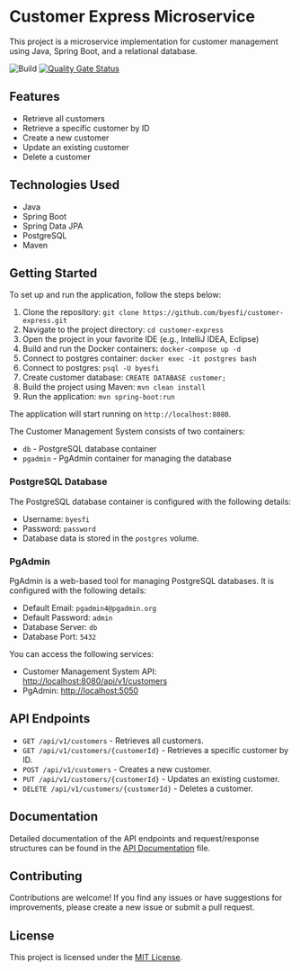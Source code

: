 # Customer Express Microservice

This project is a microservice implementation for customer management using Java, Spring Boot, and a relational database.

![Build](https://github.com/byesfi/customer-express/actions/workflows/pull_request.yml/badge.svg)
[![Quality Gate Status](https://sonarcloud.io/api/project_badges/measure?project=byesfi_customer-express&metric=alert_status)](https://sonarcloud.io/summary/new_code?id=byesfi_customer-express)

## Features

- Retrieve all customers
- Retrieve a specific customer by ID
- Create a new customer
- Update an existing customer
- Delete a customer

## Technologies Used

- Java
- Spring Boot
- Spring Data JPA
- PostgreSQL
- Maven

## Getting Started

To set up and run the application, follow the steps below:

1. Clone the repository: `git clone https://github.com/byesfi/customer-express.git`
2. Navigate to the project directory: `cd customer-express`
3. Open the project in your favorite IDE (e.g., IntelliJ IDEA, Eclipse)
4. Build and run the Docker containers: `docker-compose up -d`
5. Connect to postgres container: `docker exec -it postgres bash`
6. Connect to postgres: `psql -U byesfi`
7. Create customer database: `CREATE DATABASE customer;`
8. Build the project using Maven: `mvn clean install`
9. Run the application: `mvn spring-boot:run`

The application will start running on `http://localhost:8080`.

The Customer Management System consists of two containers:

- `db` - PostgreSQL database container
- `pgadmin` - PgAdmin container for managing the database

### PostgreSQL Database

The PostgreSQL database container is configured with the following details:

- Username: `byesfi`
- Password: `password`
- Database data is stored in the `postgres` volume.

### PgAdmin

PgAdmin is a web-based tool for managing PostgreSQL databases. It is configured with the following details:

- Default Email: `pgadmin4@pgadmin.org`
- Default Password: `admin`
- Database Server: `db`
- Database Port: `5432`

You can access the following services:

- Customer Management System API: [http://localhost:8080/api/v1/customers](http://localhost:8080/api/v1/customers)
- PgAdmin: [http://localhost:5050](http://localhost:5050)

## API Endpoints

- `GET /api/v1/customers` - Retrieves all customers.
- `GET /api/v1/customers/{customerId}` - Retrieves a specific customer by ID.
- `POST /api/v1/customers` - Creates a new customer.
- `PUT /api/v1/customers/{customerId}` - Updates an existing customer.
- `DELETE /api/v1/customers/{customerId}` - Deletes a customer.

## Documentation

Detailed documentation of the API endpoints and request/response structures can be found in the [API Documentation](/docs/api.md) file.

## Contributing

Contributions are welcome! If you find any issues or have suggestions for improvements, please create a new issue or submit a pull request.

## License

This project is licensed under the [MIT License](LICENSE).
